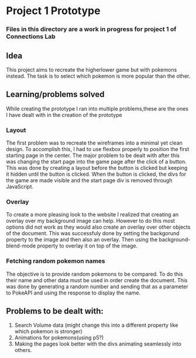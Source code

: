 # Project 1 Prototype

### Files in this directory are a work in progress for project 1 of Connections Lab

## Idea
This project aims to recreate the higherlower game but with pokemons instead. The task is to select which pokemon is more popular than the other.

## Learning/problems solved
While creating the prototype I ran into multiple problems,these are the ones I have dealt with in the creation of the prototype

### Layout
The first problem was to recreate the wireframes into a minimal yet clean design. To accomplish this, I had to use flexbox properly to position the first starting page in the center. The major problem to be dealt with after this was changing the start page into the game page after the click of a button. This was done by creating a layout before the button is clicked but keeping it hidden until the button is clicked. When the button is clicked, the divs for the game are made visible and the start page div is removed through JavaScript. 

### Overlay
To create a more pleasing look to the website I realized that creating an overlay over my background image can help. However to do this most options did not work as they would also create an overlay over other objects of the document. This was successfuly done by setting the backgorund property to the image and then also an overlay. Then using the background-blend-mode property to overlay it on top of the image.

### Fetching random pokemon names
The objective is to provide random pokemons to be compared. To do this their name and other data must be used in order create the document. This was done by generating a random number and sending that as a parameter to PokeAPI and using the response to display the name.

## Problems to be dealt with:
1. Search Volume data (might change this into a different property like which pokemon is stronger)
2. Animations for pokemons(using p5?)
3. Making the pages look better with the divs animating seamlessly into others.
